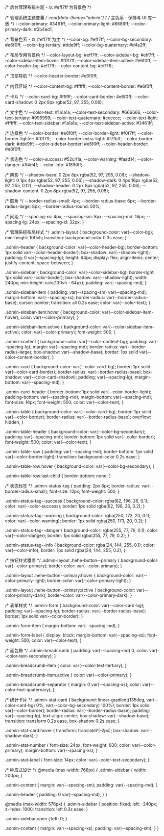 /* 后台管理系统主题 - 以 #eff7ff 为背景色 */

/* 管理系统主题变量 */
:root[data-theme="admin"] {
  /* 主色系 - 保持与 UI 库一致 */
  --color-primary: #3461ff;
  --color-primary-light: #6686ff;
  --color-primary-dark: #2b4ed1;
  
  /* 背景色系 - 以 #eff7ff 为主 */
  --color-bg: #eff7ff;
  --color-bg-secondary: #e6f0ff;
  --color-bg-tertiary: #dde9ff;
  --color-bg-quaternary: #d4e2ff;
  
  /* 布局专用背景色 */
  --color-layout-bg: #eff7ff;
  --color-sidebar-bg: #eff7ff;
  --color-sidebar-item-hover: #f0f7ff;
  --color-sidebar-item-active: #e6f0ff;
  --color-header-bg: #eff7ff;
  --color-content-bg: #eff7ff;
  
  /* 顶部导航 */
  --color-header-border: #e6f0ff;
  
  /* 内容区域 */
  --color-content-bg: #ffffff;
  --color-content-border: #e6f0ff;
  
  /* 卡片 */
  --color-card-bg: #ffffff;
  --color-card-border: #e6f0ff;
  --color-card-shadow: 0 2px 8px rgba(52, 97, 255, 0.08);
  
  /* 文字色 */
  --color-text: #1a1a1a;
  --color-text-secondary: #666666;
  --color-text-tertiary: #999999;
  --color-text-quaternary: #cccccc;
  --color-text-light: #ffffff;
  --color-text-sidebar: #1a1a1a;
  --color-text-sidebar-active: #3461ff;
  
  /* 边框色 */
  --color-border: #e6f0ff;
  --color-border-light: #f0f7ff;
  --color-border-lighter: #f0f7ff;
  --color-border-extra-light: #f7fbff;
  --color-border-dark: #dde9ff;
  --color-sidebar-border: #e6f0ff;
  --color-header-border: #e6f0ff;
  
  /* 状态色 */
  --color-success: #52c41a;
  --color-warning: #faad14;
  --color-danger: #ff4d4f;
  --color-info: #1890ff;
  
  /* 阴影 */
  --shadow-base: 0 2px 8px rgba(52, 97, 255, 0.08);
  --shadow-light: 0 1px 4px rgba(52, 97, 255, 0.06);
  --shadow-dark: 0 4px 16px rgba(52, 97, 255, 0.12);
  --shadow-header: 0 2px 8px rgba(52, 97, 255, 0.06);
  --shadow-content: 0 2px 8px rgba(52, 97, 255, 0.08);
  
  /* 圆角 */
  --border-radius-small: 4px;
  --border-radius-base: 6px;
  --border-radius-large: 8px;
  --border-radius-round: 50%;
  
  /* 间距 */
  --spacing-xs: 4px;
  --spacing-sm: 8px;
  --spacing-md: 16px;
  --spacing-lg: 24px;
  --spacing-xl: 32px;
}

/* 管理系统布局样式 */
.admin-layout {
  background-color: var(--color-bg);
  min-height: 100vh;
  transition: background-color 0.3s ease;
}

.admin-header {
  background-color: var(--color-header-bg);
  border-bottom: 1px solid var(--color-header-border);
  box-shadow: var(--shadow-light);
  padding: 0 var(--spacing-lg);
  height: 64px;
  display: flex;
  align-items: center;
  justify-content: space-between;
}

.admin-sidebar {
  background-color: var(--color-sidebar-bg);
  border-right: 1px solid var(--color-border);
  box-shadow: var(--shadow-light);
  width: 240px;
  min-height: calc(100vh - 64px);
  padding: var(--spacing-md);
}

.admin-sidebar-item {
  padding: var(--spacing-sm) var(--spacing-md);
  margin-bottom: var(--spacing-xs);
  border-radius: var(--border-radius-base);
  cursor: pointer;
  transition: all 0.2s ease;
  color: var(--color-text);
}

.admin-sidebar-item:hover {
  background-color: var(--color-sidebar-item-hover);
  color: var(--color-primary);
}

.admin-sidebar-item.active {
  background-color: var(--color-sidebar-item-active);
  color: var(--color-primary);
  font-weight: 500;
}

.admin-content {
  background-color: var(--color-content-bg);
  padding: var(--spacing-lg);
  margin: var(--spacing-md);
  border-radius: var(--border-radius-large);
  box-shadow: var(--shadow-base);
  border: 1px solid var(--color-content-border);
}

.admin-card {
  background-color: var(--color-card-bg);
  border: 1px solid var(--color-card-border);
  border-radius: var(--border-radius-base);
  box-shadow: var(--color-card-shadow);
  padding: var(--spacing-lg);
  margin-bottom: var(--spacing-md);
}

.admin-card-header {
  border-bottom: 1px solid var(--color-border-light);
  padding-bottom: var(--spacing-md);
  margin-bottom: var(--spacing-md);
  font-size: 16px;
  font-weight: 500;
  color: var(--color-text);
}

.admin-table {
  background-color: var(--color-card-bg);
  border: 1px solid var(--color-border);
  border-radius: var(--border-radius-base);
  overflow: hidden;
}

.admin-table-header {
  background-color: var(--color-bg-secondary);
  padding: var(--spacing-md);
  border-bottom: 1px solid var(--color-border);
  font-weight: 500;
  color: var(--color-text);
}

.admin-table-row {
  padding: var(--spacing-md);
  border-bottom: 1px solid var(--color-border-light);
  transition: background-color 0.2s ease;
}

.admin-table-row:hover {
  background-color: var(--color-bg-secondary);
}

.admin-table-row:last-child {
  border-bottom: none;
}

/* 状态标签 */
.admin-status-tag {
  padding: 2px 8px;
  border-radius: var(--border-radius-small);
  font-size: 12px;
  font-weight: 500;
}

.admin-status-tag--success {
  background-color: rgba(82, 196, 26, 0.1);
  color: var(--color-success);
  border: 1px solid rgba(82, 196, 26, 0.2);
}

.admin-status-tag--warning {
  background-color: rgba(250, 173, 20, 0.1);
  color: var(--color-warning);
  border: 1px solid rgba(250, 173, 20, 0.2);
}

.admin-status-tag--danger {
  background-color: rgba(255, 77, 79, 0.1);
  color: var(--color-danger);
  border: 1px solid rgba(255, 77, 79, 0.2);
}

.admin-status-tag--info {
  background-color: rgba(24, 144, 255, 0.1);
  color: var(--color-info);
  border: 1px solid rgba(24, 144, 255, 0.2);
}

/* 按钮样式覆盖 */
.admin-layout .hehe-button--primary {
  background-color: var(--color-primary);
  border-color: var(--color-primary);
}

.admin-layout .hehe-button--primary:hover {
  background-color: var(--color-primary-light);
  border-color: var(--color-primary-light);
}

.admin-layout .hehe-button--primary:active {
  background-color: var(--color-primary-dark);
  border-color: var(--color-primary-dark);
}

/* 表单样式 */
.admin-form {
  background-color: var(--color-card-bg);
  padding: var(--spacing-lg);
  border-radius: var(--border-radius-base);
  border: 1px solid var(--color-border);
}

.admin-form-item {
  margin-bottom: var(--spacing-md);
}

.admin-form-label {
  display: block;
  margin-bottom: var(--spacing-xs);
  font-weight: 500;
  color: var(--color-text);
}

/* 面包屑 */
.admin-breadcrumb {
  padding: var(--spacing-md) 0;
  color: var(--color-text-secondary);
}

.admin-breadcrumb-item {
  color: var(--color-text-tertiary);
}

.admin-breadcrumb-item.active {
  color: var(--color-primary);
}

.admin-breadcrumb-separator {
  margin: 0 var(--spacing-xs);
  color: var(--color-text-quaternary);
}

/* 统计卡片 */
.admin-stat-card {
  background: linear-gradient(135deg, var(--color-card-bg) 0%, var(--color-bg-secondary) 100%);
  border: 1px solid var(--color-border);
  border-radius: var(--border-radius-base);
  padding: var(--spacing-lg);
  text-align: center;
  box-shadow: var(--shadow-base);
  transition: transform 0.2s ease, box-shadow 0.2s ease;
}

.admin-stat-card:hover {
  transform: translateY(-2px);
  box-shadow: var(--shadow-dark);
}

.admin-stat-number {
  font-size: 24px;
  font-weight: 600;
  color: var(--color-primary);
  margin-bottom: var(--spacing-xs);
}

.admin-stat-label {
  font-size: 14px;
  color: var(--color-text-secondary);
}

/* 响应式设计 */
@media (max-width: 768px) {
  .admin-sidebar {
    width: 200px;
  }
  
  .admin-content {
    margin: var(--spacing-sm);
    padding: var(--spacing-md);
  }
  
  .admin-header {
    padding: 0 var(--spacing-md);
  }
}

@media (max-width: 576px) {
  .admin-sidebar {
    position: fixed;
    left: -240px;
    z-index: 1000;
    transition: left 0.3s ease;
  }
  
  .admin-sidebar.open {
    left: 0;
  }
  
  .admin-content {
    margin: var(--spacing-xs);
    padding: var(--spacing-sm);
  }
}
